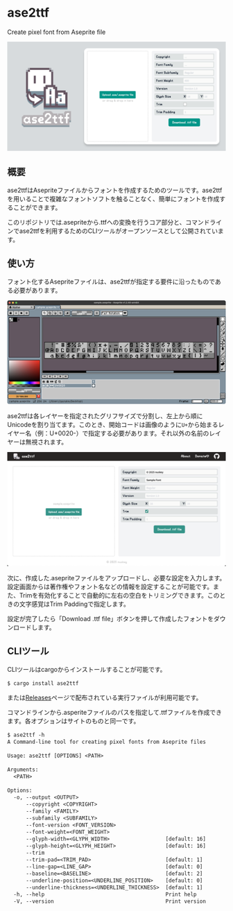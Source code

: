 # ase2ttf
 Create pixel font from Aseprite file

![header](./docs/Header.png)

## 概要

ase2ttfはAsepriteファイルからフォントを作成するためのツールです。ase2ttfを用いることで複雑なフォントソフトを触ることなく、簡単にフォントを作成することができます。

このリポジトリでは.asepriteから.ttfへの変換を行うコア部分と、コマンドラインでase2ttfを利用するためのCLIツールがオープンソースとして公開されています。

## 使い方

フォント化するAsepriteファイルは、ase2ttfが指定する要件に沿ったものである必要があります。

![img](./docs/img-aseprite-editor.png)

ase2ttfは各レイヤーを指定されたグリフサイズで分割し、左上から順にUnicodeを割り当てます。このとき、開始コードは画像のように`U+`から始まるレイヤー名（例：U+0020-）で指定する必要があります。それ以外の名前のレイヤーは無視されます。

![img](./docs/img-ase2ttf-editor.png)

次に、作成した.asepriteファイルをアップロードし、必要な設定を入力します。設定画面からは著作権やフォント名などの情報を設定することが可能です。また、Trimを有効化することで自動的に左右の空白をトリミングできます。このときの文字感覚はTrim Paddingで指定します。

設定が完了したら「Download .ttf file」ボタンを押して作成したフォントをダウンロードします。

## CLIツール

CLIツールはcargoからインストールすることが可能です。

```bash
$ cargo install ase2ttf
```

または[Releases](https://github.com/nuskey8/ase2ttf/releases)ページで配布されている実行ファイルが利用可能です。

コマンドラインから.asperiteファイルのパスを指定して.ttfファイルを作成できます。各オプションはサイトのものと同一です。

```text
$ ase2ttf -h
A Command-line tool for creating pixel fonts from Aseprite files

Usage: ase2ttf [OPTIONS] <PATH>

Arguments:
  <PATH>  

Options:
  -o, --output <OUTPUT>                            
      --copyright <COPYRIGHT>                      
      --family <FAMILY>                            
      --subfamily <SUBFAMILY>                      
      --font-version <FONT_VERSION>                
      --font-weight=<FONT_WEIGHT>                  
      --glyph-width=<GLYPH_WIDTH>                  [default: 16]
      --glyph-height=<GLYPH_HEIGHT>                [default: 16]
      --trim                                       
      --trim-pad=<TRIM_PAD>                        [default: 1]
      --line-gap=<LINE_GAP>                        [default: 0]
      --baseline=<BASELINE>                        [default: 2]
      --underline-position=<UNDERLINE_POSITION>    [default: 0]
      --underline-thickness=<UNDERLINE_THICKNESS>  [default: 1]
  -h, --help                                       Print help
  -V, --version                                    Print version
```
